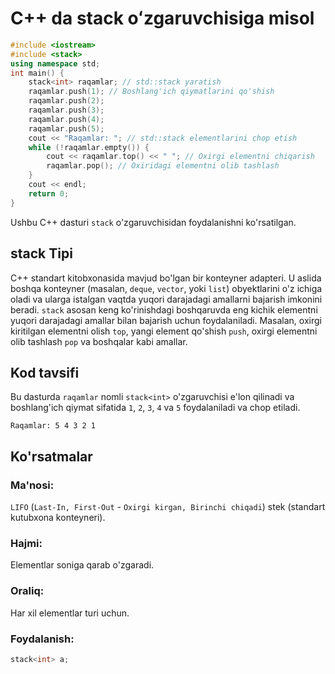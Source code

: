 # C++ da stack oʻzgaruvchisiga misol
```cpp
#include <iostream>
#include <stack>
using namespace std;
int main() {
    stack<int> raqamlar; // std::stack yaratish
    raqamlar.push(1); // Boshlang'ich qiymatlarini qo'shish
    raqamlar.push(2);
    raqamlar.push(3);
    raqamlar.push(4);
    raqamlar.push(5);
    cout << "Raqamlar: "; // std::stack elementlarini chop etish
    while (!raqamlar.empty()) {
        cout << raqamlar.top() << " "; // Oxirgi elementni chiqarish
        raqamlar.pop(); // Oxiridagi elementni olib tashlash
    }
    cout << endl;
    return 0;
}

```
Ushbu C++ dasturi `stack` o'zgaruvchisidan foydalanishni ko'rsatilgan.
## stack Tipi
C++ standart kitobxonasida mavjud bo'lgan bir konteyner adapteri. 
U aslida boshqa konteyner (masalan, `deque`, `vector`, yoki `list`) obyektlarini o'z ichiga oladi va ularga istalgan vaqtda yuqori darajadagi amallarni bajarish imkonini beradi.
`stack` asosan keng ko'rinishdagi boshqaruvda eng kichik elementni yuqori darajadagi amallar bilan bajarish uchun foydalaniladi. Masalan, oxirgi kiritilgan elementni olish `top`, yangi element qo'shish `push`, oxirgi elementni olib tashlash `pop` va boshqalar kabi amallar.
## Kod tavsifi
Bu dasturda `raqamlar` nomli `stack<int>` o'zgaruvchisi e'lon qilinadi va boshlang'ich qiymat sifatida `1`, `2`, `3`, `4` va `5` foydalaniladi va chop etiladi.
```console
Raqamlar: 5 4 3 2 1
```
## Ko'rsatmalar
### Ma'nosi:
`LIFO` (`Last-In, First-Out` - `Oxirgi kirgan, Birinchi chiqadi`) stek (standart kutubxona konteyneri).
### Hajmi:
Elementlar soniga qarab o'zgaradi.
### Oraliq:
Har xil elementlar turi uchun.
### Foydalanish:
```cpp
stack<int> a;
```
